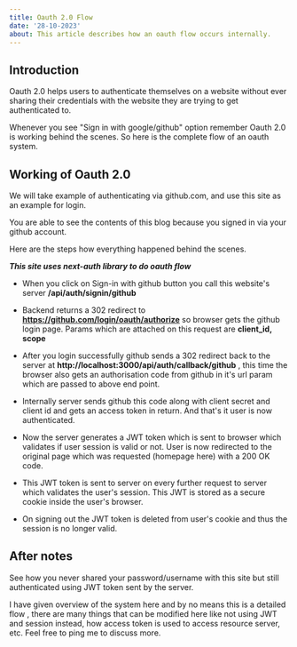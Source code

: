 ```yaml
---
title: Oauth 2.0 Flow
date: '28-10-2023'
about: This article describes how an oauth flow occurs internally.
---
```


## Introduction

Oauth 2.0 helps users to authenticate themselves on a website without ever sharing their credentials with the website they are trying to get authenticated to.

Whenever you see "Sign in with google/github" option remember Oauth 2.0 is working behind the scenes. So here is the complete flow of an oauth system.

## Working of Oauth 2.0

We will take example of authenticating via github.com,
and use this site as an example for login.

You are able to see the contents of this blog because you signed in via your github account. 

Here are the steps how everything happened behind the scenes.

**_This site uses next-auth library to do oauth flow_**

- When you click on Sign-in with github button you call this website's server **/api/auth/signin/github**

- Backend returns a 302 redirect to **https://github.com/login/oauth/authorize** so browser gets the github login page. Params which are attached on this request are **client_id, scope**

- After you login successfully github sends a 302 redirect back to the server at **http://localhost:3000/api/auth/callback/github** , this time the browser also gets an authorisation code from github in it's url param which are passed to above end point.

- Internally server sends github this code along with client secret and client id and gets an access token in return.
And that's it user is now authenticated.

- Now the server generates a JWT token which is sent to browser which validates if user session is valid or not.
User is now redirected to the original page which was requested (homepage here) with a 200 OK code.

- This JWT token is sent to server on every further request to server which validates the user's session. This JWT is stored as a secure cookie inside the user's browser.

- On signing out the JWT token is deleted from user's cookie and thus the session is no longer valid.

## After notes ##
See how you never shared your password/username with this site but still authenticated using JWT token sent by the server.

I have given overview of the system here and by no means this is a detailed flow , there are many things that can be modified here like not using JWT and session instead, how access token is used to access resource server, etc. Feel free to ping me to discuss more.